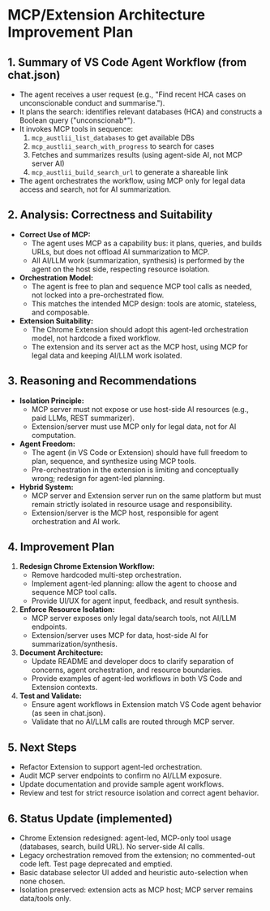 # MCP/Extension Architecture Improvement Plan

## 1. Summary of VS Code Agent Workflow (from chat.json)
- The agent receives a user request (e.g., "Find recent HCA cases on unconscionable conduct and summarise.").
- It plans the search: identifies relevant databases (HCA) and constructs a Boolean query ("unconscionab*").
- It invokes MCP tools in sequence:
  1. `mcp_austlii_list_databases` to get available DBs
  2. `mcp_austlii_search_with_progress` to search for cases
  3. Fetches and summarizes results (using agent-side AI, not MCP server AI)
  4. `mcp_austlii_build_search_url` to generate a shareable link
- The agent orchestrates the workflow, using MCP only for legal data access and search, not for AI summarization.

## 2. Analysis: Correctness and Suitability
- **Correct Use of MCP:**
  - The agent uses MCP as a capability bus: it plans, queries, and builds URLs, but does not offload AI summarization to MCP.
  - All AI/LLM work (summarization, synthesis) is performed by the agent on the host side, respecting resource isolation.
- **Orchestration Model:**
  - The agent is free to plan and sequence MCP tool calls as needed, not locked into a pre-orchestrated flow.
  - This matches the intended MCP design: tools are atomic, stateless, and composable.
- **Extension Suitability:**
  - The Chrome Extension should adopt this agent-led orchestration model, not hardcode a fixed workflow.
  - The extension and its server act as the MCP host, using MCP for legal data and keeping AI/LLM work isolated.

## 3. Reasoning and Recommendations
- **Isolation Principle:**
  - MCP server must not expose or use host-side AI resources (e.g., paid LLMs, REST summarizer).
  - Extension/server must use MCP only for legal data, not for AI computation.
- **Agent Freedom:**
  - The agent (in VS Code or Extension) should have full freedom to plan, sequence, and synthesize using MCP tools.
  - Pre-orchestration in the extension is limiting and conceptually wrong; redesign for agent-led planning.
- **Hybrid System:**
  - MCP server and Extension server run on the same platform but must remain strictly isolated in resource usage and responsibility.
  - Extension/server is the MCP host, responsible for agent orchestration and AI work.

## 4. Improvement Plan
1. **Redesign Chrome Extension Workflow:**
   - Remove hardcoded multi-step orchestration.
   - Implement agent-led planning: allow the agent to choose and sequence MCP tool calls.
   - Provide UI/UX for agent input, feedback, and result synthesis.
2. **Enforce Resource Isolation:**
   - MCP server exposes only legal data/search tools, not AI/LLM endpoints.
   - Extension/server uses MCP for data, host-side AI for summarization/synthesis.
3. **Document Architecture:**
   - Update README and developer docs to clarify separation of concerns, agent orchestration, and resource boundaries.
   - Provide examples of agent-led workflows in both VS Code and Extension contexts.
4. **Test and Validate:**
   - Ensure agent workflows in Extension match VS Code agent behavior (as seen in chat.json).
   - Validate that no AI/LLM calls are routed through MCP server.

## 5. Next Steps
- Refactor Extension to support agent-led orchestration.
- Audit MCP server endpoints to confirm no AI/LLM exposure.
- Update documentation and provide sample agent workflows.
- Review and test for strict resource isolation and correct agent behavior.

## 6. Status Update (implemented)
- Chrome Extension redesigned: agent-led, MCP-only tool usage (databases, search, build URL). No server-side AI calls.
- Legacy orchestration removed from the extension; no commented-out code left. Test page deprecated and emptied.
- Basic database selector UI added and heuristic auto-selection when none chosen.
- Isolation preserved: extension acts as MCP host; MCP server remains data/tools only.

